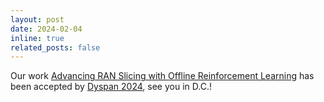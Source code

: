 ```yaml
---
layout: post
date: 2024-02-04
inline: true
related_posts: false
---
```


Our work [Advancing RAN Slicing with Offline Reinforcement Learning](https://arxiv.org/abs/2312.10547) has been accepted by [Dyspan 2024](https://dyspan2024.ieee-dyspan.org/), see you in D.C.!